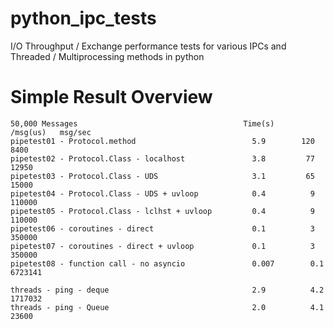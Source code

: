 # python_ipc_tests
I/O Throughput / Exchange performance tests for various IPCs and Threaded / Multiprocessing methods in python

# Simple Result Overview
```
50,000 Messages                                     Time(s)    /msg(us)   msg/sec
pipetest01 - Protocol.method                          5.9        120        8400
pipetest02 - Protocol.Class - localhost               3.8         77       12950
pipetest03 - Protocol.Class - UDS                     3.1         65       15000
pipetest04 - Protocol.Class - UDS + uvloop            0.4          9      110000
pipetest05 - Protocol.Class - lclhst + uvloop         0.4          9      110000
pipetest06 - coroutines - direct                      0.1          3      350000
pipetest07 - coroutines - direct + uvloop             0.1          3      350000
pipetest08 - function call - no asyncio               0.007        0.1   6723141

threads - ping - deque                                2.9          4.2   1717032
threads - ping - Queue                                2.0          4.1     23600
```
